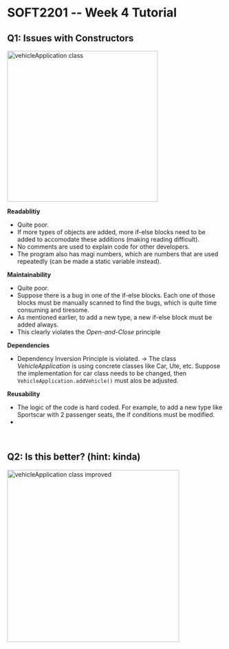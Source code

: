 # SOFT2201 -- Week 4 Tutorial

## Q1: Issues with Constructors

<img width="350" alt="vehicleApplication class" src="image/w4-q1.png">

**Readablitiy**
- Quite poor.
- If more types of objects are added, more if-else blocks need to be added to accomodate these additions (making reading difficult).
- No comments are used to explain code for other developers.
- The program also has magi numbers, which are numbers that are used repeatedly (can be made a static variable instead).

**Maintainability**
- Quite poor.
- Suppose there is a bug in one of the if-else blocks. Each one of those blocks must be manually scanned to find the bugs, which is quite time consuming and tiresome.
- As mentioned earlier, to add a new type, a new if-else block must be added always.
- This clearly violates the *Open-and-Close* principle

**Dependencies**
- Dependency Inversion Principle is violated.
&rarr; The class *VehicleApplication* is using concrete classes like Car, Ute, etc. Suppose the implementation for car class needs to be changed, then `VehicleApplication.addVehicle()` must alos be adjusted.

**Reusability**
- The logic of the code is hard coded. For example, to add a new type like Sportscar with 2 passenger seats, the if conditions must be modified.
-

<br>

## Q2: Is this better? (hint: kinda)
<img width="400" alt="vehicleApplication class improved" src="image/w4-q2.png">